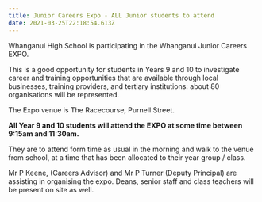 ```yaml
---
title: Junior Careers Expo - ALL Junior students to attend
date: 2021-03-25T22:18:54.613Z
---
```

Whanganui High School is participating in the Whanganui Junior Careers EXPO. 

This is a good opportunity for students in Years 9 and 10 to investigate career and training opportunities that are available through local businesses, training providers, and tertiary institutions: about 80 organisations will be represented. 

The Expo venue is The Racecourse, Purnell Street.


**All Year 9 and 10 students will attend the EXPO at some time between 9:15am and 11:30am.** 

They are to attend form time as usual in the morning and walk to the venue from school, at a time that has been allocated to their year group / class.



Mr P Keene, (Careers Advisor) and Mr P Turner (Deputy Principal) are assisting in organising the expo. Deans, senior staff and class teachers will be present on site as well.

